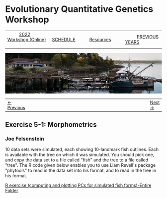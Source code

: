 
# Evolutionary Quantitative Genetics Workshop #

|        |        |        |    |
|--------|---------------------------------------------|--------------------|------------------------------------------|
| &nbsp;&nbsp;&nbsp;&nbsp;&nbsp;&nbsp;&nbsp;&nbsp;&nbsp; [2022 Workshop (Online)](index.html) &nbsp;&nbsp;&nbsp;&nbsp;&nbsp;&nbsp;&nbsp;&nbsp;&nbsp; | &nbsp;&nbsp;&nbsp;&nbsp;&nbsp;&nbsp;&nbsp;&nbsp;&nbsp;&nbsp;&nbsp;&nbsp; [SCHEDULE](schedule.html) &nbsp;&nbsp;&nbsp;&nbsp;&nbsp;&nbsp;&nbsp;&nbsp;&nbsp; | &nbsp;&nbsp;&nbsp;&nbsp;&nbsp;&nbsp;&nbsp;&nbsp;&nbsp;&nbsp;&nbsp;&nbsp; [Resources](resources.html) &nbsp;&nbsp;&nbsp;&nbsp;&nbsp;&nbsp;&nbsp;&nbsp;&nbsp; | &nbsp;&nbsp;&nbsp;&nbsp;&nbsp;&nbsp;&nbsp;&nbsp;&nbsp; [PREVIOUS YEARS](previous.html) &nbsp;&nbsp;&nbsp;&nbsp;&nbsp;&nbsp; |


<div align="left">
<img src="/media/FHLimage2018b.jpg" alt="FHL waterfront in 2018">
</div>

<table><tr><td><a href="lecture5-1.html">&larr; Previous</a></td><td width="772">&nbsp;</td><td> <a href="lecture5-2.html">Next &rarr;</a></td></tr></table>


## Exercise 5-1: Morphometrics ##

### Joe Felsenstein ###

10 data sets were simulated, each showing 10-landmark fish outlines.  Each is available with the tree on which it was
simulated.  You should pick one, and copy the data set to a file called "fish" and the tree to a file called "tree".
The R code given below enables you to use Liam Revell's package "phytools" to read in the data set into
his format, and to read in the tree in his format.

[R exercise (computing and plotting PCs for simulated fish forms)-Entire Folder](https://drive.google.com/drive/folders/12JQyh9H3wYeuGwCAJMxkqAXxzYi9-3Mq?usp=sharing)

